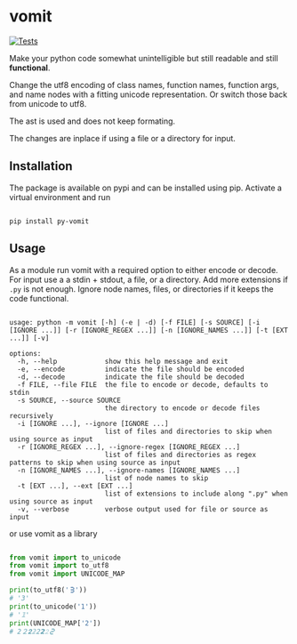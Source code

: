 # vomit

[![Tests](https://github.com/bhmt/vomit/actions/workflows/tests.yml/badge.svg)](https://github.com/bhmt/vomit/actions/workflows/tests.yml)

Make your python code somewhat unintelligible but still readable and still **functional**.

Change the utf8 encoding of class names, function names, function args, and name nodes with a fitting unicode representation.
Or switch those back from unicode to utf8.

The ast is used and does not keep formating.

The changes are inplace if using a file or a directory for input.

## Installation

The package is available on pypi and can be installed using pip.
Activate a virtual environment and run

```

pip install py-vomit

```

## Usage

As a module run vomit with a required option to either encode or decode.
For input use a a stdin + stdout, a file, or a directory.
Add more extensions if `.py` is not enough.
Ignore node names, files, or directories if it keeps the code functional.


```shell

usage: python -m vomit [-h] (-e | -d) [-f FILE] [-s SOURCE] [-i [IGNORE ...]] [-r [IGNORE_REGEX ...]] [-n [IGNORE_NAMES ...]] [-t [EXT ...]] [-v]

options:
  -h, --help            show this help message and exit
  -e, --encode          indicate the file should be encoded
  -d, --decode          indicate the file should be decoded
  -f FILE, --file FILE  the file to encode or decode, defaults to stdin
  -s SOURCE, --source SOURCE
                        the directory to encode or decode files recursively
  -i [IGNORE ...], --ignore [IGNORE ...]
                        list of files and directories to skip when using source as input
  -r [IGNORE_REGEX ...], --ignore-regex [IGNORE_REGEX ...]
                        list of files and directories as regex patterns to skip when using source as input
  -n [IGNORE_NAMES ...], --ignore-names [IGNORE_NAMES ...]
                        list of node names to skip
  -t [EXT ...], --ext [EXT ...]
                        list of extensions to include along ".py" when using source as input
  -v, --verbose         verbose output used for file or source as input

```


or use vomit as a library

```py

from vomit import to_unicode
from vomit import to_utf8
from vomit import UNICODE_MAP

print(to_utf8('🯳'))
# '3'
print(to_unicode('1'))
# '𝟙'
print(UNICODE_MAP['2'])
# 2２𝟐𝟚𝟤𝟮𝟸🯲

```
